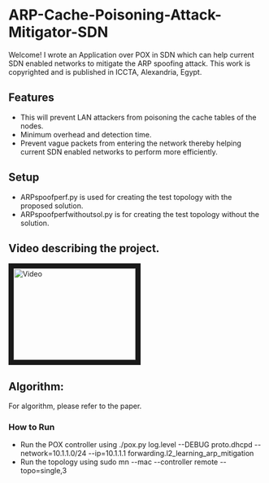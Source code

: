ARP-Cache-Poisoning-Attack-Mitigator-SDN
========================================
Welcome! I wrote an Application over POX in SDN which can help current SDN enabled networks to mitigate the ARP spoofing attack. This work is copyrighted and is published in ICCTA, Alexandria, Egypt.

## Features
* This will prevent LAN attackers from poisoning the cache tables of the nodes.
* Minimum overhead and detection time.
* Prevent vague packets from entering the network thereby helping current SDN enabled networks to perform more efficiently.

## Setup
* ARPspoofperf.py is used for creating the test topology with the proposed solution.
* ARPspoofperfwithoutsol.py is for creating the test topology without the solution. 

## Video describing the project.
<a href="http://www.youtube.com/watch?feature=player_embedded&v=ls-LIkGDDbc
" target="_blank"><img src="http://img.youtube.com/vi/ls-LIkGDDbc/0.jpg" 
alt="Video" width="240" height="180" border="10" /></a>

## Algorithm:
For algorithm, please refer to the paper.

### How to Run
* Run the POX controller using 
./pox.py log.level --DEBUG proto.dhcpd --network=10.1.1.0/24 --ip=10.1.1.1 forwarding.l2_learning_arp_mitigation
* Run the topology using
sudo mn --mac --controller remote --topo=single,3
